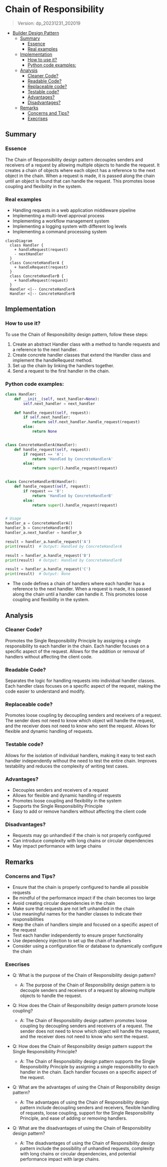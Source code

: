 
# Chain of Responsibility
> Version: dp_20231231_202019

- [Builder Design Pattern](#builder-design-pattern)
   * [Summary](#summary)
      + [Essence](#essence)
      + [Real examples](#real-examples)
   * [Implementation](#implementation)
      + [How to use it?](#how-to-use-it)
      + [Python code examples:](#python-code-examples)
   * [Analysis](#analysis)
      + [Cleaner Code?](#cleaner-code)
      + [Readable Code?](#readable-code)
      + [Replaceable code?](#replaceable-code)
      + [Testable code?](#testable-code)
      + [Advantages?](#advantages)
      + [Disadvantages?](#disadvantages)
   * [Remarks](#remarks)
      + [Concerns and Tips?](#concerns-and-tips)
      + [Execrises](#execrises)

## Summary

### Essence
The Chain of Responsibility design pattern decouples senders and receivers of a request by allowing multiple objects to handle the request. It creates a chain of objects where each object has a reference to the next object in the chain. When a request is made, it is passed along the chain until an object is found that can handle the request. This promotes loose coupling and flexibility in the system.

### Real examples

- Handling requests in a web application middleware pipeline
- Implementing a multi-level approval process
- Implementing a workflow management system
- Implementing a logging system with different log levels
- Implementing a command processing system


```mermaid
classDiagram
  class Handler {
    + handleRequest(request)
    - nextHandler
  }
  class ConcreteHandlerA {
    + handleRequest(request)
  }
  class ConcreteHandlerB {
    + handleRequest(request)
  }
  Handler <|-- ConcreteHandlerA
  Handler <|-- ConcreteHandlerB
```

## Implementation
### How to use it?
To use the Chain of Responsibility design pattern, follow these steps:
1. Create an abstract Handler class with a method to handle requests and a reference to the next handler.
2. Create concrete handler classes that extend the Handler class and implement the handleRequest method.
3. Set up the chain by linking the handlers together.
4. Send a request to the first handler in the chain.

### Python code examples:
```python
class Handler:
    def __init__(self, next_handler=None):
        self.next_handler = next_handler

    def handle_request(self, request):
        if self.next_handler:
            return self.next_handler.handle_request(request)
        else:
            return None


class ConcreteHandlerA(Handler):
    def handle_request(self, request):
        if request == 'A':
            return 'Handled by ConcreteHandlerA'
        else:
            return super().handle_request(request)


class ConcreteHandlerB(Handler):
    def handle_request(self, request):
        if request == 'B':
            return 'Handled by ConcreteHandlerB'
        else:
            return super().handle_request(request)


# Usage
handler_a = ConcreteHandlerA()
handler_b = ConcreteHandlerB()
handler_a.next_handler = handler_b

result = handler_a.handle_request('A')
print(result)  # Output: Handled by ConcreteHandlerA

result = handler_a.handle_request('B')
print(result)  # Output: Handled by ConcreteHandlerB

result = handler_a.handle_request('C')
print(result)  # Output: None
```

- The code defines a chain of handlers where each handler has a reference to the next handler. When a request is made, it is passed along the chain until a handler can handle it. This promotes loose coupling and flexibility in the system.   


## Analysis
### Cleaner Code?
Promotes the Single Responsibility Principle by assigning a single responsibility to each handler in the chain. Each handler focuses on a specific aspect of the request. Allows for the addition or removal of handlers without affecting the client code.

### Readable Code?
Separates the logic for handling requests into individual handler classes. Each handler class focuses on a specific aspect of the request, making the code easier to understand and modify.

### Replaceable code?
Promotes loose coupling by decoupling senders and receivers of a request. The sender does not need to know which object will handle the request, and the receiver does not need to know who sent the request. Allows for flexible and dynamic handling of requests.

### Testable code?
Allows for the isolation of individual handlers, making it easy to test each handler independently without the need to test the entire chain. Improves testability and reduces the complexity of writing test cases.

### Advantages?

- Decouples senders and receivers of a request
- Allows for flexible and dynamic handling of requests
- Promotes loose coupling and flexibility in the system
- Supports the Single Responsibility Principle
- Easy to add or remove handlers without affecting the client code

### Disadvantages?

- Requests may go unhandled if the chain is not properly configured
- Can introduce complexity with long chains or circular dependencies
- May impact performance with large chains


## Remarks
### Concerns and Tips?

- Ensure that the chain is properly configured to handle all possible requests
- Be mindful of the performance impact if the chain becomes too large
- Avoid creating circular dependencies in the chain
- Make sure that requests are not left unhandled in the chain
- Use meaningful names for the handler classes to indicate their responsibilities
- Keep the chain of handlers simple and focused on a specific aspect of the request
- Test each handler independently to ensure proper functionality
- Use dependency injection to set up the chain of handlers
- Consider using a configuration file or database to dynamically configure the chain


### Execrises

- Q: What is the purpose of the Chain of Responsibility design pattern?

  - A: The purpose of the Chain of Responsibility design pattern is to decouple senders and receivers of a request by allowing multiple objects to handle the request.
- Q: How does the Chain of Responsibility design pattern promote loose coupling?

  - A: The Chain of Responsibility design pattern promotes loose coupling by decoupling senders and receivers of a request. The sender does not need to know which object will handle the request, and the receiver does not need to know who sent the request.
- Q: How does the Chain of Responsibility design pattern support the Single Responsibility Principle?

  - A: The Chain of Responsibility design pattern supports the Single Responsibility Principle by assigning a single responsibility to each handler in the chain. Each handler focuses on a specific aspect of the request.
- Q: What are the advantages of using the Chain of Responsibility design pattern?

  - A: The advantages of using the Chain of Responsibility design pattern include decoupling senders and receivers, flexible handling of requests, loose coupling, support for the Single Responsibility Principle, and ease of adding or removing handlers.
- Q: What are the disadvantages of using the Chain of Responsibility design pattern?

  - A: The disadvantages of using the Chain of Responsibility design pattern include the possibility of unhandled requests, complexity with long chains or circular dependencies, and potential performance impact with large chains.

